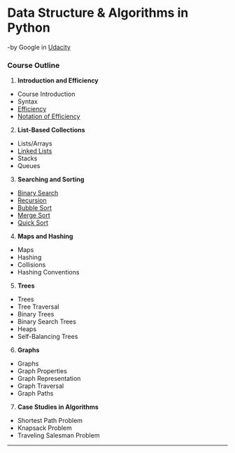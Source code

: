 
# Data Structure & Algorithms in Python
-by Google in [Udacity](https://www.udacity.com/course/data-structures-and-algorithms-in-python--ud513)

### Course Outline


1. **Introduction and Efficiency**
- Course Introduction
- Syntax
- [Efficiency](https://youtu.be/xHwIU4j3gBc)
- [Notation of Efficiency](https://youtu.be/ZeGnkrKZWBQ)
2. **List-Based Collections**
- Lists/Arrays
- [Linked Lists]()
- Stacks
- Queues
3. **Searching and Sorting**
- [Binary Search](https://youtu.be/0VN5iwEyq4c)
- [Recursion](https://youtu.be/_aI2Jch6Epk)
- [Bubble Sort](https://youtu.be/h_osLG3GmjE)
- [Merge Sort](https://youtu.be/K916wfSzKxE)
- [Quick Sort](https://youtu.be/kUon6854joI)
4. **Maps and Hashing**
- Maps
- Hashing
- Collisions
- Hashing Conventions
5. **Trees**
- Trees
- Tree Traversal
- Binary Trees
- Binary Search Trees
- Heaps
- Self-Balancing Trees
6. **Graphs**
- Graphs
- Graph Properties
- Graph Representation
- Graph Traversal
- Graph Paths
7. **Case Studies in Algorithms**
- Shortest Path Problem
- Knapsack Problem
- Traveling Salesman Problem

<hr>




